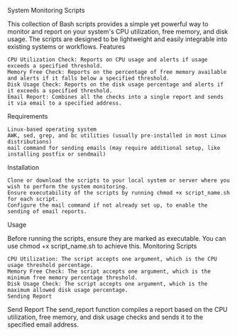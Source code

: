 System Monitoring Scripts

This collection of Bash scripts provides a simple yet powerful way to monitor and report on your system's CPU utilization, free memory, and disk usage. The scripts are designed to be lightweight and easily integrable into existing systems or workflows.
Features

    CPU Utilization Check: Reports on CPU usage and alerts if usage exceeds a specified threshold.
    Memory Free Check: Reports on the percentage of free memory available and alerts if it falls below a specified threshold.
    Disk Usage Check: Reports on the disk usage percentage and alerts if it exceeds a specified threshold.
    Email Report: Combines all the checks into a single report and sends it via email to a specified address.

Requirements

    Linux-based operating system
    AWK, sed, grep, and bc utilities (usually pre-installed in most Linux distributions)
    mail command for sending emails (may require additional setup, like installing postfix or sendmail)

Installation

    Clone or download the scripts to your local system or server where you wish to perform the system monitoring.
    Ensure executability of the scripts by running chmod +x script_name.sh for each script.
    Configure the mail command if not already set up, to enable the sending of email reports.

Usage

Before running the scripts, ensure they are marked as executable. You can use chmod +x script_name.sh to achieve this.
Monitoring Scripts

    CPU Utilization: The script accepts one argument, which is the CPU usage threshold percentage.
    Memory Free Check: The script accepts one argument, which is the minimum free memory percentage threshold.
    Disk Usage Check: The script accepts one argument, which is the maximum allowed disk usage percentage.
    Sending Report

Send Report
The send_report function compiles a report based on the CPU utilization, free memory, and disk usage checks and sends it to the specified email address.

